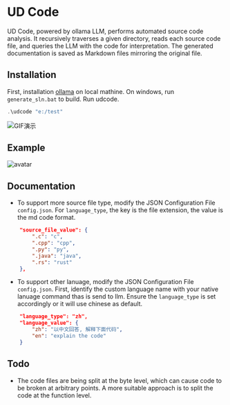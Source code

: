 # UD Code
UD Code, powered by ollama LLM, performs automated source code analysis. It recursively traverses a given directory, reads each source code file, and queries the LLM with the code for interpretation. The generated documentation is saved as Markdown files mirroring the original file.

## Installation
First, installation [ollama](https://github.com/ollama/ollama) on local mathine. On windows, run `generate_sln.bat` to build. Run udcode.

```cpp
.\udcode "e:/test"
```

![GIF演示](https://github.com/thefistlei/uncode/blob/main/run.gif)

## Example
![avatar](https://github.com/thefistlei/uncode/blob/main/example.jpg)

## Documentation
- To support more source file type, modify the JSON Configuration File `config.json`.
For `language_type`, the key is the file extension, the value is the md code format.

```json
    "source_file_value": {
        ".c": "c",
        ".cpp": "cpp",
        ".py": "py",
        ".java": "java",
        ".rs": "rust"
    },
```

- To support other lanuage, modify the JSON Configuration File `config.json`.
First, identify the custom language name with your native lanuage command thas is send to llm. Ensure the `language_type` is set accordingly or it will use chinese as default.

```json
    "language_type": "zh",
    "language_value": {
        "zh": "以中文回答, 解释下面代码",
        "en": "explain the code"
    }
```

## Todo

- The code files are being split at the byte level, which can cause code to be broken at arbitrary points. A more suitable approach is to split the code at the function level.







